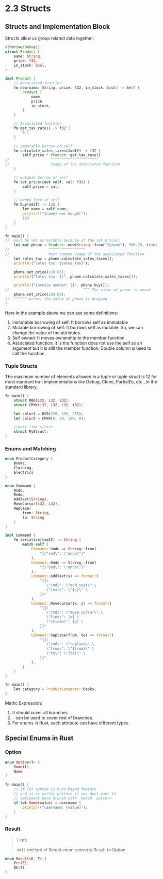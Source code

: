 # 2.3 Structs

## Structs and Implementation Block

Structs allow us group related data together.

```rust
#[derive(Debug)]
struct Product {
    name: String,
    price: f32,
    in_stock: bool,
}

impl Product {
    // Associated function
    fn new(name: String, price: f32, in_stock: bool) -> Self {
        Product {
            name,
            price,
            in_stock,
        }
    }

    // Associated function
    fn get_tax_rate() -> f32 {
        0.1
    }

    // immutable borrow of self
    fn calculate_sales_taxes(&self) -> f32 {
        self.price * Product::get_tax_rate()
//                   ^^^^^^^^^^^^^^^^^^^^^^
//                   Usage of the associated function
    }

    // mutable borrow of self
    fn set_price(&mut self, val: f32) {
        self.price = val;
    }

    // owned form of self
    fn buy(self) -> i32 {
        let name = self.name;
        println!("{name} was bought");
        123
    }
}

fn main() {
//  must be set as mutable because of the set_price()
    let mut phone = Product::new(String::from("Iphone"), 999.99, true);
//                  ^^^^^^^^^^^^^^^^^
//                  Most common usage of the associated function
    let sales_tax = phone.calculate_sales_taxes();
    println!("Sales tax: {sales_tax}");

    phone.set_price(100.00);
    println!("Sales tax: {}", phone.calculate_sales_taxes());

    println!("Invoice number: {}", phone.buy());
//                                  ^^^ The value of phone is moved
    phone.set_price(200.00);
//  ^^^^^^ error: the value of phone is dropped
}
```

Here in the example above we can see some definitions:

1. Immutable borrowing of self: It borrows self as immutable
2. Mutable borrowing of self: It borrows self as mutable. So, we can change the value of the attributes.
3. Self owned: It moves ownership to the member function.
4. Associated function: It is the function does not use the self as an argument but it is still the member function. Double column is used to call the function.

### Tuple Structs

The maximum number of elements allowed in a tuple or tuple struct is 12 for most standard trait implementations like Debug, Clone, PartialEq, etc., in the standard library.

```rust
fn main() {
    struct RBG(i32, i32, i32);
    struct CMYK(i32, i32, i32, i32);

    let color1 = RGB(255, 255, 255);
    let color2 = CMYK(0, 58, 100, 0);

    //unit-like struct
    struct MyStruct;
}
```

### Enums and Matching

```rust
enum ProductCategory {
    Books,
    Clothing,
    Electrics
}

enum Command {
    Undo,
    Redo,
    AddText(String),
    MoveCursor(i32, i32),
    Replace{
        from: String,
        to: String
    }
}

impl Command {
    fn serialize(&self) -> String {
        match self {
            Command::Undo => String::from(
                "{\"cmd\": \"undo\"}"
            ),
            Command::Redo => String::from(
                "{\"cmd\": \"undo\"}"
            ),
            Command::AddText(s) => format!(
                "{{\
                   \"cmd\": \"add_test\",\
                   \"text\": \"{s}\" \
                }}"
            ),
            Command::MoveCursor(x, y) => format!(
                "{{\
                   \"cmd\": \"move_cursor\",\
                   \"line\": {x} \
                   \"column\": {y} \
                }}"
            ),
            Command::Replace(from, to) => format!(
                "{{\
                   \"cmd\": \"replace\",\
                   \"from\": \"{from}\" \
                   \"to\": \"{to}\" \
                }}"
            ),
        }
    }
}

fn main() {
    let category = ProductCategory::Books;
}
```

Mathc Expression:

1. It should cover all branches.
2. `_` can be used to cover rest of branches.
3. For enums in Rust, each attribute can have different types.

## Special Enums in Rust

### Option

```rust
enum Option<T> {
    Some(t),
    None
}

fn main() {
    // if-let syntax is Rust-based feature
    // and it is useful pattern if you dont want to
    // implement None branch with `match` pattern
    if let Some(value) = username {
        println!("username: {value}");
    }
}
```

### Result

> ℹ️ Info
>
> `ok()` method of Result enum converts Result to Option

```rust
enum Result<E, T> {
    Err(E),
    Ok(T)
}
```
